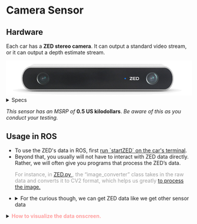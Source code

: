 # Camera Sensor
## Hardware
Each car has a **ZED stereo camera**. It can output a standard video stream, or it can output a depth estimate stream.
<center>
<img src="img/ZED_photo.png" alt="the physical sensor" width="750"/>
</center>
<details><summary>Specs </summary>
<ul>
<li> Wiring: <ul>
  <li> Sends data and receives power via USB </li> </ul>
<li> Data: <ul>
  <li> Frames per second & resolution: 60fps @ 720p </li>
  <li> Field of view: 110° </li>
  <li> Depth range: 0.5 - 20 m </li>
  <li> Can calculate <a href="#" data-toggle="tooltip" title="changes in position/rotation">odometry</a> based on visual data </li> </ul>
</ul>
</details>

*This sensor has an MSRP of* **0.5 US kilodollars**. *Be aware of this as you conduct your testing.*

## Usage in ROS

<ul>
<li>To use the ZED's data in ROS, first <a href="#" data-toggle="tooltip" title="(this initializes camera-related nodes; see “ROS: Running nodes” page for details)">run `startZED` on the car's terminal</a>.</li>

<li>Beyond that, you usually will not have to interact with ZED data directly. Rather, we will often give you programs that process the ZED’s data.<br>

<font color="A0A0A0">For instance, in <a href="https://github.mit.edu/2019-BWSI/Writeups/blob/master/week2/day2/zed.py"/> ZED.py </a>, the “image_converter” class takes in the raw data and converts it to CV2 format, which helps us greatly <a href="#" data-toggle="tooltip" title="with color segmentation, for instance">to process the image.</a></font></li>

<li> <details><summary> For the curious though, we can get ZED data like we get other sensor data</summary> 
<ul>
<li> The ZED nodes publish different data to different topics. There are left/right camera topics and a depth topic. We often use `/zed/rgb/image_rect_color` .</li>
<li> Each message is of the type `Image`.
<li> For a full list of `Image` message attributes, see <a href=http://docs.ros.org/api/sensor_msgs/html/msg/Image.html>ros.org</a>.</li>
</ul></details></li>
</ul>
  
<details><summary><font color=#FFA0A0><b>How to visualize the data onscreen.</b></font></summary>

<ul> 
<li>If you're ssh-ed into the car:<ol type="1">
  <li> on the car's terminal  (i.e. ssh-in), run `startZED` </li>
  <li> on the computer's terminal, run `rqt_image_view`</li> 
  <li> select the topic you would like to view </li> </ol> </li>

<li>If you have a monitor directly plugged in:<ol type="1">
  <li> Run `startZEDviz` in the terminal for a totally awesome visualization in RVIZ. </li>
  <li> Be sure to click on "DepthCloud" for the full effect.</li></ol></li></ul>
</details><br>
